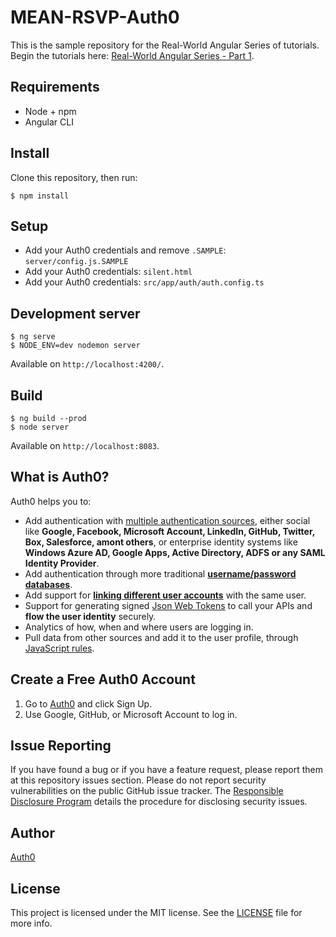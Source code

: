 # MEAN-RSVP-Auth0

This is the sample repository for the Real-World Angular Series of tutorials. Begin the tutorials here: [Real-World Angular Series - Part 1](https://auth0.com/blog/real-world-angular-series-part-1).

## Requirements

* Node + npm
* Angular CLI

## Install

Clone this repository, then run:

```
$ npm install
```

## Setup

* Add your Auth0 credentials and remove `.SAMPLE`: `server/config.js.SAMPLE`
* Add your Auth0 credentials: `silent.html`
* Add your Auth0 credentials: `src/app/auth/auth.config.ts`

## Development server

```
$ ng serve
$ NODE_ENV=dev nodemon server
```

Available on `http://localhost:4200/`. 

## Build

```
$ ng build --prod
$ node server
```

Available on `http://localhost:8083`.

## What is Auth0?

Auth0 helps you to:

* Add authentication with [multiple authentication sources](https://docs.auth0.com/identityproviders), either social like **Google, Facebook, Microsoft Account, LinkedIn, GitHub, Twitter, Box, Salesforce, amont others**, or enterprise identity systems like **Windows Azure AD, Google Apps, Active Directory, ADFS or any SAML Identity Provider**.
* Add authentication through more traditional **[username/password databases](https://docs.auth0.com/mysql-connection-tutorial)**.
* Add support for **[linking different user accounts](https://docs.auth0.com/link-accounts)** with the same user.
* Support for generating signed [Json Web Tokens](https://docs.auth0.com/jwt) to call your APIs and **flow the user identity** securely.
* Analytics of how, when and where users are logging in.
* Pull data from other sources and add it to the user profile, through [JavaScript rules](https://docs.auth0.com/rules).

## Create a Free Auth0 Account

1. Go to [Auth0](https://auth0.com) and click Sign Up.
2. Use Google, GitHub, or Microsoft Account to log in.

## Issue Reporting

If you have found a bug or if you have a feature request, please report them at this repository issues section. Please do not report security vulnerabilities on the public GitHub issue tracker. The [Responsible Disclosure Program](https://auth0.com/whitehat) details the procedure for disclosing security issues.

## Author

[Auth0](auth0.com)

## License

This project is licensed under the MIT license. See the [LICENSE](LICENSE) file for more info.
